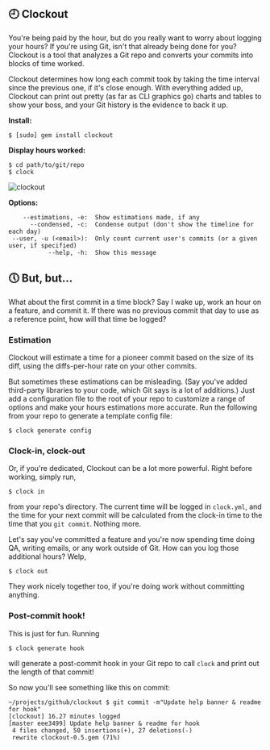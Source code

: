 ## :clock9: Clockout ##

You're being paid by the hour, but do you really want to worry about logging your hours? If you're using Git, isn't that already being done for you? Clockout is a tool that analyzes a Git repo and converts your commits into blocks of time worked.

Clockout determines how long each commit took by taking the time interval since the previous one, if it's close enough. With everything added up, Clockout can print out pretty (as far as CLI graphics go) charts and tables to show your boss, and your Git history is the evidence to back it up.

**Install:**
```
$ [sudo] gem install clockout
```

**Display hours worked:**
```
$ cd path/to/git/repo
$ clock
```

![clockout](http://danhassin.com/img/clockout2.png)

**Options:**
```
    --estimations, -e:  Show estimations made, if any
      --condensed, -c:  Condense output (don't show the timeline for each day)
 --user, -u (<email>):  Only count current user's commits (or a given user, if specified)
           --help, -h:  Show this message
```

## :clock5: But, but... ##

What about the first commit in a time block? Say I wake up, work an hour on a feature, and commit it. If there was no previous commit that day to use as a reference point, how will that time be logged?

### Estimation ###

Clockout will estimate a time for a pioneer commit based on the size of its diff, using the diffs-per-hour rate on your other commits.

But sometimes these estimations can be misleading. (Say you've added third-party libraries to your code, which Git says is a lot of additions.) Just add a configuration file to the root of your repo to customize a range of options and make your hours estimations more accurate. Run the following from your repo to generate a template config file:
```
$ clock generate config
```

### Clock-in, clock-out ###

Or, if you're dedicated, Clockout can be a lot more powerful. Right before working, simply run,
```
$ clock in
```
from your repo's directory. The current time will be logged in `clock.yml`, and the time for your next commit will be calculated from the clock-in time to the time that you `git commit`. Nothing more.

Let's say you've committed a feature and you're now spending time doing QA, writing emails, or any work outside of Git. How can you log those additional hours? Welp,
```
$ clock out
```

They work nicely together too, if you're doing work without committing anything.

### Post-commit hook! ###

This is just for fun. Running
```
$ clock generate hook
```
will generate a post-commit hook in your Git repo to call `clock` and print out the length of that commit!

So now you'll see something like this on commit:
```
~/projects/github/clockout $ git commit -m"Update help banner & readme for hook"
[clockout] 16.27 minutes logged
[master eee3499] Update help banner & readme for hook
 4 files changed, 50 insertions(+), 27 deletions(-)
 rewrite clockout-0.5.gem (71%)
```


